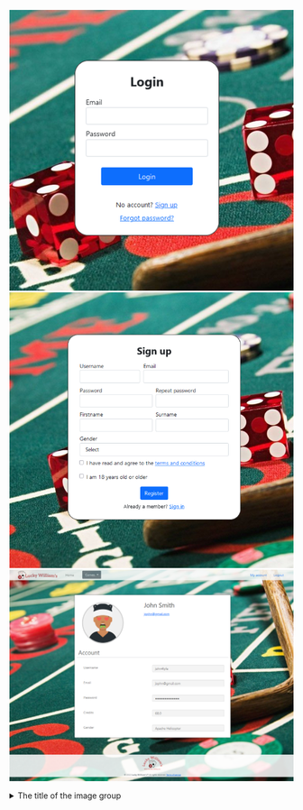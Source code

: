 ![Test Image 1](preview/login.png)
![Test Image 1](preview/register.png)
![Test Image 1](preview/profile.png)

<details>
  <summary>The title of the image group</summary><details>
  <img src="preview/profile.png" name="image-name">
</details>

* Before starting the program you need to define database details in application.properties

* In order to test the mail services you need to install and have maildev running: https://github.com/maildev/maildev

* In order to test admin privileges you need the admin role, in mysql workbench run:
'UPDATE login_user SET ROLE = 'ADMIN' WHERE id = 1;'
note that this requires a reauthentication if you're currently logged in with that account.
